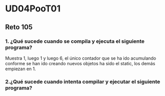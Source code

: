 # UD04PooT01
## Reto 105
### 1. ¿Qué sucede cuando se compila y ejecuta el siguiente programa?
Muestra 1, luego 1 y luego 6, el único contador que se ha ido acumulando conforme se han ido creando nuevos objetos ha sido el static, los demás empiezan en 1.
### 2.¿Qué sucede cuando intenta compilar y ejecutar el siguiente programa? 

